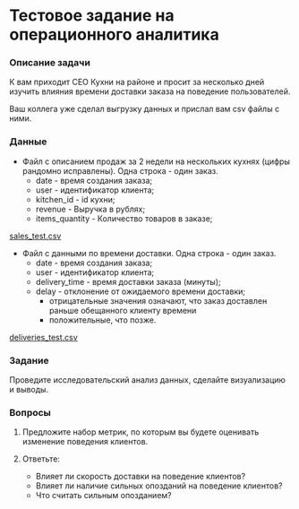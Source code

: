 # Тестовое задание на операционного аналитика

### Описание задачи

К вам приходит CEO Кухни на районе и просит за несколько дней изучить влияния времени доставки заказа на поведение пользователей.

Ваш коллега уже сделал выгрузку данных и прислал вам csv файлы с ними.

### Данные

- Файл с описанием продаж за 2 недели на нескольких кухнях (цифры рандомно исправлены). Одна строка - один заказ.
    - date - время создания заказа;
    - user - идентификатор клиента;
    - kitchen_id - id кухни;
    - revenue - Выручка в рублях;
    - items_quantity - Количество товаров в заказе;

[sales_test.csv](https://s3-us-west-2.amazonaws.com/secure.notion-static.com/6439e4b8-5edf-4bc5-b9d2-148d9832e2ec/sales_test.csv)

- Файл с данными по времени доставки. Одна строка - один заказ.
    - date - время создания заказа;
    - user - идентификатор клиента;
    - delivery_time - время доставки заказа (минуты);
    - delay - отклонение от ожидаемого времени доставки;
        - отрицательные значения означают, что заказ доставлен раньше обещанного клиенту времени
        - положительные, что позже.

[deliveries_test.csv](https://s3-us-west-2.amazonaws.com/secure.notion-static.com/fcfad9c7-308a-49b5-aaff-759a389b6a27/deliveries_test.csv)

### Задание

Проведите исследовательский анализ данных, сделайте визуализацию и выводы.

### Вопросы

1. Предложите набор метрик, по которым вы будете оценивать изменение поведения клиентов.

2. Ответьте:
    - Влияет ли скорость доставки на поведение клиентов?
    - Влияет ли наличие сильных опозданий на поведение клиентов?
    - Что считать сильным опозданием?
